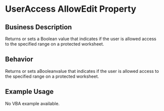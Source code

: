 # UserAccess AllowEdit Property

## Business Description
Returns or sets a Boolean value that indicates if the user is allowed access to the specified range on a protected worksheet.

## Behavior
Returns or sets aBooleanvalue that indicates if the user is allowed access to the specified range on a protected worksheet.

## Example Usage
No VBA example available.